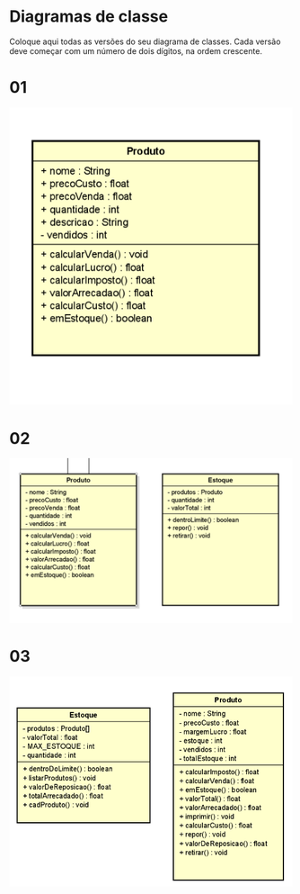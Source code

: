 # Diagramas de classe
Coloque aqui todas as versões do seu diagrama de classes. Cada versão deve começar com um número de dois dígitos, na ordem crescente.

# 01
<img src="../../Gestao-de-estoque/Github/images/Diagrama-de-classe.png" />

# 02 
<img src="../../Gestao-de-estoque/Github/images/diagrama-de-classes.png" />

# 03
<img src="../../Gestao-de-estoque/Github/images/UML estoque e produto.png"/>
